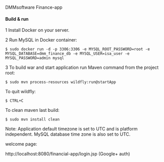 DMMsoftware  Finance-app


#### Build & run

1 Install Docker on your server. 

    
2 Run MySQL in Docker container:

    $ sudo docker run -d -p 3306:3306 -e MYSQL_ROOT_PASSWORD=root -e MYSQL_DATABASE=dmm_finance_db -e MYSQL_USER=isa_user -e MYSQL_PASSWORD=admin mysql

3 To build war and start application run Maven command from the project root:

    $ sudo mvn process-resources wildfly:run@startApp

To quit wildfly:
 
    $ CTRL+C

To clean maven last build:
  
    $ sudo mvn install clean

Note: 
Application default timezone is set to UTC and is platform independent.
MySQL database time zone is also set to UTC.

welcome page:
 
http://localhost:8080/financial-app/login.jsp   (Google+ auth)






